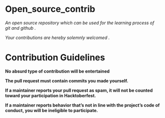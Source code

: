 # Open_source_contrib
*An open source repository which can be used for the learning process of git and github .*

*Your contributions are hereby solemnly welcomed .*

# Contribution Guidelines

**No absurd type of contribution will be entertained**

**The pull request must contain commits you made yourself.**

**If a maintainer reports your pull request as spam, it will not be counted toward your participation in Hacktoberfest.**

**If a maintainer reports behavior that’s not in line with the project’s code of conduct, you will be ineligible to participate.**
